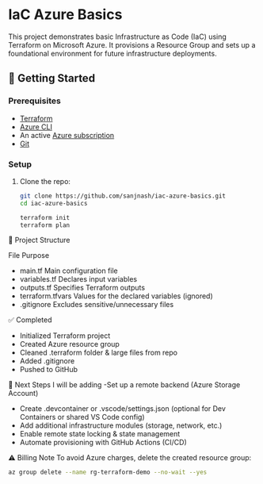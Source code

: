 # IaC Azure Basics

This project demonstrates basic Infrastructure as Code (IaC) using Terraform on Microsoft Azure. It provisions a Resource Group and sets up a foundational environment for future infrastructure deployments.

## 🚀 Getting Started

### Prerequisites

- [Terraform](https://developer.hashicorp.com/terraform/install)
- [Azure CLI](https://learn.microsoft.com/en-us/cli/azure/install-azure-cli)
- An active [Azure subscription](https://azure.microsoft.com/en-au/free/)
- [Git](https://git-scm.com/)

### Setup

1. Clone the repo:
   ```bash
   git clone https://github.com/sanjnash/iac-azure-basics.git
   cd iac-azure-basics
   
   terraform init
   terraform plan
   
📁 Project Structure

File	Purpose
- main.tf	 Main configuration file
- variables.tf	 Declares input variables
- outputs.tf	 Specifies Terraform outputs
- terraform.tfvars	 Values for the declared variables (ignored)
- .gitignore	 Excludes sensitive/unnecessary files

✅ Completed
- Initialized Terraform project
- Created Azure resource group
- Cleaned .terraform folder & large files from repo
- Added .gitignore
- Pushed to GitHub

📌 Next Steps I will be adding 
 -Set up a remote backend (Azure Storage Account)
 - Create .devcontainer or .vscode/settings.json (optional for Dev Containers or shared VS Code config)
 - Add additional infrastructure modules (storage, network, etc.)
 - Enable remote state locking & state management
 - Automate provisioning with GitHub Actions (CI/CD)

⚠️ Billing Note
To avoid Azure charges, delete the created resource group:
```bash
az group delete --name rg-terraform-demo --no-wait --yes

